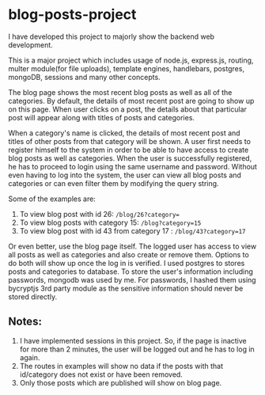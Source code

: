 # blog-posts-project

I have developed this project to majorly show the backend web development.

This is a major project which includes usage of node.js, express.js, routing, multer module(for file uploads), template engines, handlebars, postgres, mongoDB, sessions and many other concepts.


The blog page shows the most recent blog posts as well as all of the categories.
By default, the details of most recent post are going to show up on this page. When user clicks on a post, the details about that particular post will appear along with titles of posts and categories.

When a category's name is clicked, the details of most recent post and titles of other posts from that category will be shown.
A user first needs to register himself to the system in order to be able to have access to create blog posts as well as categories.
When the user is successfully registered, he has to proceed to login using the same username and password.
Without even having to log into the system, the user can view all blog posts  and categories or can even filter them by modifying the query string.

  Some of the examples are:
  1. To view blog post with id 26: `/blog/26?category=`
  2. To view blog posts with category 15: `/blog?category=15`
  3. To view blog post with id 43 from category 17 :  `/blog/43?category=17`


Or even better, use the blog page itself.
The logged user has access to view all posts as well as categories and also create or remove them. Options to do both will show up once the log in is verified.
I used postgres to stores posts and categories to database. To store the user's information including passwords, mongodb was used by me.
For passwords, I hashed them using bycryptjs 3rd party module as the sensitive information should never be stored directly.

## Notes:

1. I have implemented sessions in this project. So, if the page is inactive for more than 2 minutes, the user will be logged out and he has to log in again.
2. The routes in examples will show no data if the posts with that id/category does not exist or have been removed.
3. Only those posts which are published will show on blog page.
